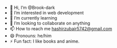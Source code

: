 - 👋 Hi, I’m @Brook-dark
- 👀 I’m interested in web development
- 🌱 I’m currently learning 
- 💞️ I’m looking to collaborate on anything
- 📫 How to reach me hashirzubair5742@gmail.com
- 😄 Pronouns: he/him
- ⚡ Fun fact: I like books and anime.

<!---
Brook-dark/Brook-dark is a ✨ special ✨ repository because its `README.md` (this file) appears on your GitHub profile.
You can click the Preview link to take a look at your changes.
--->
